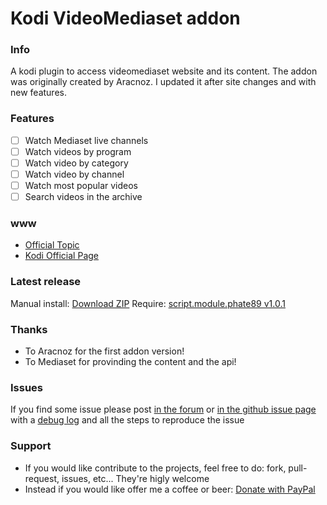 
Kodi VideoMediaset addon
===================================

### Info
A kodi plugin to access videomediaset website and its content.
The addon was originally created by Aracnoz. I updated it after site changes and with new features.

### Features
- [ ] Watch Mediaset live channels
- [ ] Watch videos by program
- [ ] Watch video by category
- [ ] Watch video by channel
- [ ] Watch most popular videos
- [ ] Search videos in the archive

### www
* [Official Topic](http://forum.xbmc.org/showthread.php?tid=292876)
* [Kodi Official Page](http://addons.kodi.tv/show/plugin.video.videomediaset/)

### Latest release
Manual install: [Download ZIP](https://github.com/phate89/plugin.video.videomediaset/releases)
Require: [script.module.phate89 v1.0.1](https://github.com/phate89/script.module.phate89/releases/download/1.0.1/script.module.phate89.v1.0.1.zip)

### Thanks
* To Aracnoz for the first addon version!
* To Mediaset for provinding the content and the api!

### Issues
If you find some issue please post [in the forum](http://forum.xbmc.org/showthread.php?tid=292876) or [in the github issue page](https://github.com/phate89/plugin.video.videomediaset/issues) with a [debug log](http://kodi.wiki/view/Debug_Log) and all the steps to reproduce the issue

### Support
* If you would like contribute to the projects, feel free to do: fork, pull-request, issues, etc... They're higly welcome
* Instead if you would like offer me a coffee or beer: [Donate with PayPal](https://www.paypal.com/cgi-bin/webscr?cmd=_donations&business=JD4LD62T6EJRS&lc=GB&item_name=phate89%20Kodi%20Addons&currency_code=USD&bn=PP%2dDonationsBF%3abtn_donate_LG%2egif%3aNonHosted)
